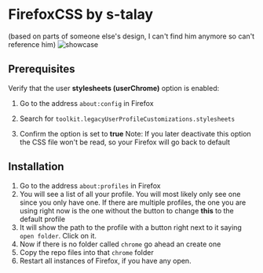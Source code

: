 # FirefoxCSS by s-talay
(based on parts of someone else's design, I can't find him anymore so can't reference him)
![showcase](https://github.com/KingSeyfo/FirefoxCSS/assets/63481525/5b5623b7-9a94-4e1b-b608-f86b2c8bc9a4)


## Prerequisites

Verify that the user **stylesheets (userChrome)** option is enabled:
  1. Go to the address `about:config` in Firefox

  2. Search for `toolkit.legacyUserProfileCustomizations.stylesheets`

  3. Confirm the option is set to **true**
 Note: If you later deactivate this option the CSS file won't be read, so your Firefox will go back to default

## Installation
1. Go to the address `about:profiles` in Firefox
2. You will see a list of all your profile. You will most likely only see one since you only have one. If there are multiple profiles, the one you are using right now is the one without the button to change **this** to the default profile
3. It will show the path to the profile with a button right next to it saying `open folder`. Click on it.
4. Now if there is no folder called `chrome` go ahead an create one
5. Copy the repo files into that `chrome` folder
6. Restart all instances of Firefox, if you have any open.

